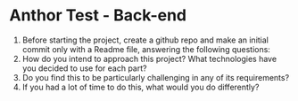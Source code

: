 # Anthor Test - Back-end

1. Before starting the project, create a github repo and make an initial commit only with
a Readme file, answering the following questions:
2. How do you intend to approach this project? What technologies have you
decided to use for each part?
3. Do you find this to be particularly challenging in any of its requirements?
4. If you had a lot of time to do this, what would you do differently?
